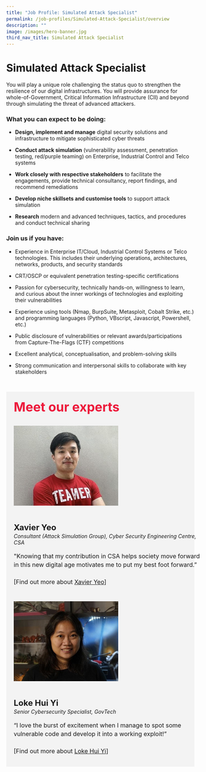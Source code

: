 ```yaml
---
title: "Job Profile: Simulated Attack Specialist"
permalink: /job-profiles/Simulated-Attack-Specialist/overview
description: ""
image: /images/hero-banner.jpg
third_nav_title: Simulated Attack Specialist
---
```


# Simulated Attack Specialist
You will play a unique role challenging the status quo to strengthen the resilience of our digital infrastructures. You will provide assurance for whole-of-Government, Critical Information Infrastructure (CII) and beyond through simulating the threat of advanced attackers.


### What you can expect to be doing:

* **Design, implement and manage** digital security solutions and infrastructure to mitigate sophisticated cyber threats 

* **Conduct attack simulation** (vulnerability assessment, penetration testing, red/purple teaming) on Enterprise, Industrial Control and Telco systems

* **Work closely with respective stakeholders** to facilitate the engagements, provide technical consultancy, report findings, and recommend remediations

* **Develop niche skillsets and customise tools** to support attack simulation 

* **Research** modern and advanced techniques, tactics, and procedures and conduct technical sharing



### Join us if you have:

* Experience in Enterprise IT/Cloud, Industrial Control Systems or Telco technologies. This includes their underlying operations, architectures, networks, products, and security standards

* CRT/OSCP or equivalent penetration testing-specific certifications 

* Passion for cybersecurity, technically hands-on, willingness to learn, and curious about the inner workings of technologies and exploiting their vulnerabilities

* Experience using tools (Nmap, BurpSuite, Metasploit, Cobalt Strike, etc.) and programming languages (Python, VBscript, Javascript, Powershell, etc.) 

* Public disclosure of vulnerabilities or relevant awards/participations from Capture-The-Flags (CTF) competitions

* Excellent analytical, conceptualisation, and problem-solving skills

* Strong communication and interpersonal skills to collaborate with key stakeholders 


​
<div class="row" style="font-size:34px; font-weight: 700; color: #ed1a3b; background-color: #f3f3f3; padding: 20px 0px 20px 20px;"> Meet our experts</div>
        
<div class="row" style="background-color: #f3f3f3;">
      <div class="column" style="padding: 10px 0px 30px 20px;"><img src="images/Xavier-Yeo-2.jpg" alt="Xavier Yeo"></div>
      <div class="column" style="width: 100%; padding: 10px 20px 30px 20px; ">
       <span style="font-size: 22px; font-weight: bold; line-height: 30px;">Xavier Yeo</span><br><span style="font-size: 14px; font-style: italic; line-height: 16px;">Consultant (Attack Simulation Group),
Cyber Security Engineering Centre, CSA
</span><br><br>
    <span style="font-size: 16px; line-height: 23px;">"Knowing that my contribution in CSA helps society move forward in this new digital age motivates me to put my best foot forward.” <br><br>[Find out more about <a href="/job-profiles/Simulated-Attack-Specialist/Xavier-Yeo">Xavier Yeo</a>]</span>
      </div>
</div>

<div class="row" style="background-color: #f3f3f3;">
      <div class="column" style="padding: 10px 0px 30px 20px;"><img src="images/Loke-Hui-Yi-2.jpg" alt="Loke Hui Yi"></div>
      <div class="column" style="width: 100%; padding: 10px 20px 30px 20px; ">
       <span style="font-size: 22px; font-weight: bold; line-height: 30px;">Loke Hui Yi</span><br><span style="font-size: 14px; font-style: italic; line-height: 16px;">Senior Cybersecurity Specialist, GovTech
</span><br><br>
    <span style="font-size: 16px; line-height: 23px;">“I love the burst of excitement when I manage to spot some vulnerable code and develop it into a working exploit!” <br><br>[Find out more about <a href="/job-profiles/Simulated-Attack-Specialist/Loke-Hui-Yi">Loke Hui Yi</a>]</span>
      </div>
</div>
